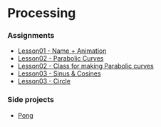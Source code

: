 <h1> Processing </h1>

<h3> Assignments </h3>

<ul>
  <li><a href="https://github.com/oscaroders/Processing/blob/master/Lesson01/Lesson01.pde">Lesson01 - Name + Animation</a></li>
  <li><a href="https://github.com/oscaroders/Processing/tree/master/Lesson02/ParabolicCurves">Lesson02 - Parabolic Curves</a></li>
  <li><a href="https://github.com/oscaroders/Processing/blob/master/Lesson02/ParabolicCurvesClass/ParabolicCurvesClass.pde">Lesson02 - Class for making Parabolic curves</a></li>  <li><a href="https://github.com/oscaroders/Processing/blob/master/Lesson03/sincos/sincos.pde">Lesson03 - Sinus & Cosines</a></li>
  <li><a href="https://github.com/oscaroders/Processing/blob/master/Lesson03/circle/circle.pde">Lesson03 - Circle</a></li>
</ul>

<h3> Side projects </h3>

<ul>
  <li><a href="https://github.com/oscaroders/Processing/blob/master/SideProjects/Pong/Pong.pde">Pong</a></li>
</ul>
